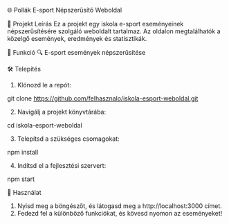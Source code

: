 🌐 Pollák E-sport Népszerűsítő Weboldal

🔗 Projekt Leírás
Ez a projekt egy iskola e-sport eseményeinek népszerűsítésére szolgáló weboldalt tartalmaz. Az oldalon megtalálhatók a közelgő események, eredmények és statisztikák.

🌟 Funkció
🔍 E-sport események népszerűsítése

🛠️ Telepítés

1. Klónozd le a repót:

  git clone https://github.com/felhasznalo/iskola-esport-weboldal.git

2. Navigálj a projekt könyvtárába:

  cd iskola-esport-weboldal

3. Telepítsd a szükséges csomagokat:

  npm install

4. Indítsd el a fejlesztési szervert:

  npm start


📝 Használat
1. Nyisd meg a böngészőt, és látogasd meg a http://localhost:3000 címet.
2. Fedezd fel a különböző funkciókat, és kövesd nyomon az eseményeket!


